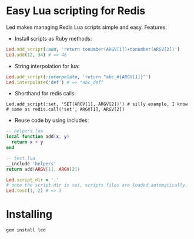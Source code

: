 Easy Lua scripting for Redis
============================

Led makes managing Redis Lua scripts simple and easy. Features:

- Install scripts as Ruby methods:
```ruby
Led.add_script(:add, 'return tonumber(ARGV[1])+tonumber(ARGV[2])')
Led.add(12, 34) # => 46
```

- String interpolation for lua:
```ruby
Led.add_script(:interpolate, 'return "abc_#{ARGV[1]}"')
Led.interpolate('def') # => "abc_def"
```

- Shorthand for redis calls:
```
Led.add_script(:set, 'SET(ARGV[1], ARGV[2])') # silly example, I know
# same as redis.call('set', ARGV[1], ARGV[2])
```
                          
- Reuse code by using includes:
```lua
-- helpers.lua
local function add(x, y)
  return x + y
end
```

```lua    
-- test.lua
__include 'helpers'
return add(ARGV[1], ARGV[2])
```

```ruby
Led.script_dir = '.' 
# once the script dir is set, scripts files are loaded automatically.
Led.test(1, 2) # => 3
```
    
# Installing
```
gem install led
```

